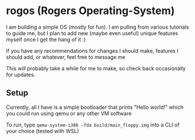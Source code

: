 # rogos (Rogers Operating-System)
I am building a simple OS (mostly for fun). I am pulling from various tutorials to guide me, but I plan to add new (maybe even useful) unique features myself once I get the hang of it :)

If you have any recommendations for changes I should make, features I should add, or whatever, feel free to message me

This will probably take a while for me to make, so check back occasionally for updates.

## Setup
Currently, all I have is a simple bootloader that prints "Hello world!" which you could run using qemu or any other VM software

To run, type ```qemu-system-i386 -fda build/main_floppy.img``` into a CLI of your choice
(tested with WSL)
